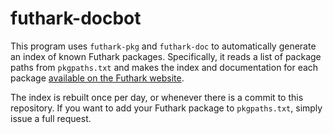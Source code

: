 # futhark-docbot

This program uses `futhark-pkg` and `futhark-doc` to automatically
generate an index of known Futhark packages.  Specifically, it reads a
list of package paths from `pkgpaths.txt` and makes the index and
documentation for each package [available on the Futhark
website](https://futhark-lang.org/pkgs).

The index is rebuilt once per day, or whenever there is a commit to
this repository.  If you want to add your Futhark package to
`pkgpaths.txt`, simply issue a full request.
